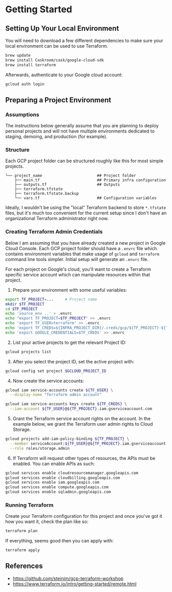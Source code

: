 # Getting Started

## Setting Up Your Local Environment

You will need to download a few different dependencies to make sure your
local environment can be used to use Terraform.

```bash
brew update
brew install Caskroom/cask/google-cloud-sdk
brew install terraform
```

Afterwards, authenticate to your Google cloud account:

```bash
gcloud auth login
```

## Preparing a Project Environment

### Assumptions

The instructions below generally assume that you are planning to deploy
personal projects and will not have multiple environments dedicated to
staging, demoing, and production (for example).

### Structure

Each GCP project folder can be structured roughly like this for most
simple projects.

```
└── project_name                        ## Project folder
    ├── main.tf                         ## Primary infra configuration
    ├── outputs.tf                      ## Outputs
    ├── terraform.tfstate
    ├── terraform.tfstate.backup
    └── vars.tf                         ## Configuration variables
```

Ideally, I wouldn't be using the "local" Terraform backend to store 
`*.tfstate` files, but it's much too convenient for the current setup
since I don't have an organizational Terraform administrator right now.

### Creating Terraform Admin Credentials

Below I am assuming that you have already created a new project in Google
Cloud Console. Each GCP project folder should have a `.envrc` file which
contains environment variables that make usage of `gcloud` and `terraform`
command line tools simpler. Initial setup will generate an `.envrc` file.

For each project on Google's cloud, you'll want to create a Terraform
specific service account which can manipulate resources within that
project.

1. Prepare your environment with some useful variables:

```bash
export TF_PROJECT=...     # Project name
mkdir $TF_PROJECT
cd $TF_PROJECT
echo 'source_env ..' > .envrc
echo "export TF_PROJECT=$TF_PROJECT" >> .envrc
echo 'export TF_USER=terraform' >> .envrc
echo 'export TF_CREDS=${INFRA_PROJECT_DIR}/.creds/gcp/${TF_PROJECT}-${TF_USER}.json' >> .envrc
echo 'export GOOGLE_CREDENTIALS=$TF_CREDS' >> .envrc
```

2. List your active projects to get the relevant Project ID:

```bash
gcloud projects list
```

3. After you select the project ID, set the active project with:

```bash
gcloud config set project $GCLOUD_PROJECT_ID
```

4. Now create the service accounts:

```bash
gcloud iam service-accounts create ${TF_USER} \
  --display-name "Terraform admin account"

gcloud iam service-accounts keys create ${TF_CREDS} \
  --iam-account ${TF_USER}@${TF_PROJECT}.iam.gserviceaccount.com
```

5. Grant the Terraform service account rights on the account. In the
example below, we grant the Terraform user admin rights to Cloud Storage.

```bash
gcloud projects add-iam-policy-binding ${TF_PROJECT} \
  --member serviceAccount:${TF_USER}@${TF_PROJECT}.iam.gserviceaccount.com \
  --role roles/storage.admin
```

6. If Terraform will request other types of resources, the APIs must be
enabled. You can enable APIs as such:

```bash
gcloud services enable cloudresourcemanager.googleapis.com
gcloud services enable cloudbilling.googleapis.com
gcloud services enable iam.googleapis.com
gcloud services enable compute.googleapis.com
gcloud services enable sqladmin.googleapis.com
```

### Running Terraform

Create your Terraform configuration for this project and once you've got it
how you want it, check the plan like so:

```bash
terraform plan
```

If everything, seems good then you can apply with:

```bash
terraform apply
```

## References

 * https://github.com/steinim/gcp-terraform-workshop
 * https://www.terraform.io/intro/getting-started/remote.html
